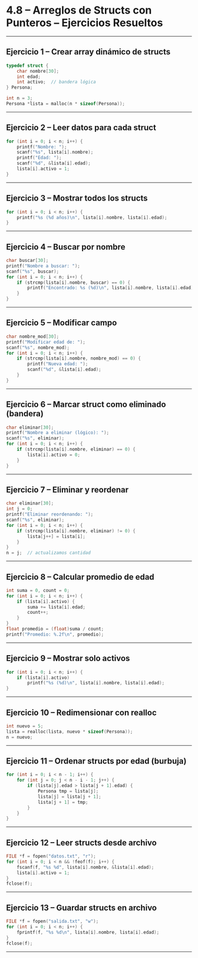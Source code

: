 # 4.8 – Arreglos de Structs con Punteros – Ejercicios Resueltos

---

## Ejercicio 1 – Crear array dinámico de structs

```c
typedef struct {
    char nombre[30];
    int edad;
    int activo;  // bandera lógica
} Persona;

int n = 3;
Persona *lista = malloc(n * sizeof(Persona));
```

---

## Ejercicio 2 – Leer datos para cada struct

```c
for (int i = 0; i < n; i++) {
    printf("Nombre: ");
    scanf("%s", lista[i].nombre);
    printf("Edad: ");
    scanf("%d", &lista[i].edad);
    lista[i].activo = 1;
}
```

---

## Ejercicio 3 – Mostrar todos los structs

```c
for (int i = 0; i < n; i++) {
    printf("%s (%d años)\n", lista[i].nombre, lista[i].edad);
}
```

---

## Ejercicio 4 – Buscar por nombre

```c
char buscar[30];
printf("Nombre a buscar: ");
scanf("%s", buscar);
for (int i = 0; i < n; i++) {
    if (strcmp(lista[i].nombre, buscar) == 0) {
        printf("Encontrado: %s (%d)\n", lista[i].nombre, lista[i].edad);
    }
}
```

---

## Ejercicio 5 – Modificar campo

```c
char nombre_mod[30];
printf("Modificar edad de: ");
scanf("%s", nombre_mod);
for (int i = 0; i < n; i++) {
    if (strcmp(lista[i].nombre, nombre_mod) == 0) {
        printf("Nueva edad: ");
        scanf("%d", &lista[i].edad);
    }
}
```

---

## Ejercicio 6 – Marcar struct como eliminado (bandera)

```c
char eliminar[30];
printf("Nombre a eliminar (lógico): ");
scanf("%s", eliminar);
for (int i = 0; i < n; i++) {
    if (strcmp(lista[i].nombre, eliminar) == 0) {
        lista[i].activo = 0;
    }
}
```

---

## Ejercicio 7 – Eliminar y reordenar

```c
char eliminar[30];
int j = 0;
printf("Eliminar reordenando: ");
scanf("%s", eliminar);
for (int i = 0; i < n; i++) {
    if (strcmp(lista[i].nombre, eliminar) != 0) {
        lista[j++] = lista[i];
    }
}
n = j;  // actualizamos cantidad
```

---

## Ejercicio 8 – Calcular promedio de edad

```c
int suma = 0, count = 0;
for (int i = 0; i < n; i++) {
    if (lista[i].activo) {
        suma += lista[i].edad;
        count++;
    }
}
float promedio = (float)suma / count;
printf("Promedio: %.2f\n", promedio);
```

---

## Ejercicio 9 – Mostrar solo activos

```c
for (int i = 0; i < n; i++) {
    if (lista[i].activo)
        printf("%s (%d)\n", lista[i].nombre, lista[i].edad);
}
```

---

## Ejercicio 10 – Redimensionar con realloc

```c
int nuevo = 5;
lista = realloc(lista, nuevo * sizeof(Persona));
n = nuevo;
```

---

## Ejercicio 11 – Ordenar structs por edad (burbuja)

```c
for (int i = 0; i < n - 1; i++) {
    for (int j = 0; j < n - i - 1; j++) {
        if (lista[j].edad > lista[j + 1].edad) {
            Persona tmp = lista[j];
            lista[j] = lista[j + 1];
            lista[j + 1] = tmp;
        }
    }
}
```

---

## Ejercicio 12 – Leer structs desde archivo

```c
FILE *f = fopen("datos.txt", "r");
for (int i = 0; i < n && !feof(f); i++) {
    fscanf(f, "%s %d", lista[i].nombre, &lista[i].edad);
    lista[i].activo = 1;
}
fclose(f);
```

---

## Ejercicio 13 – Guardar structs en archivo

```c
FILE *f = fopen("salida.txt", "w");
for (int i = 0; i < n; i++) {
    fprintf(f, "%s %d\n", lista[i].nombre, lista[i].edad);
}
fclose(f);
```

---
